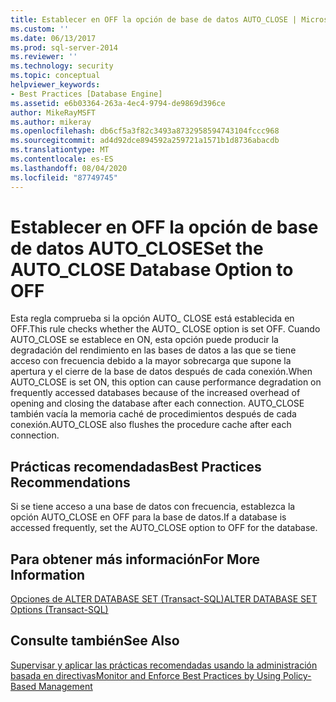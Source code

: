 ```yaml
---
title: Establecer en OFF la opción de base de datos AUTO_CLOSE | Microsoft Docs
ms.custom: ''
ms.date: 06/13/2017
ms.prod: sql-server-2014
ms.reviewer: ''
ms.technology: security
ms.topic: conceptual
helpviewer_keywords:
- Best Practices [Database Engine]
ms.assetid: e6b03364-263a-4ec4-9794-de9869d396ce
author: MikeRayMSFT
ms.author: mikeray
ms.openlocfilehash: db6cf5a3f82c3493a8732958594743104fccc968
ms.sourcegitcommit: ad4d92dce894592a259721a1571b1d8736abacdb
ms.translationtype: MT
ms.contentlocale: es-ES
ms.lasthandoff: 08/04/2020
ms.locfileid: "87749745"
---
```

# <a name="set-the-auto_close-database-option-to-off"></a><span data-ttu-id="71aef-102">Establecer en OFF la opción de base de datos AUTO_CLOSE</span><span class="sxs-lookup"><span data-stu-id="71aef-102">Set the AUTO_CLOSE Database Option to OFF</span></span>
  <span data-ttu-id="71aef-103">Esta regla comprueba si la opción AUTO_ CLOSE está establecida en OFF.</span><span class="sxs-lookup"><span data-stu-id="71aef-103">This rule checks whether the AUTO_ CLOSE option is set OFF.</span></span> <span data-ttu-id="71aef-104">Cuando AUTO_CLOSE se establece en ON, esta opción puede producir la degradación del rendimiento en las bases de datos a las que se tiene acceso con frecuencia debido a la mayor sobrecarga que supone la apertura y el cierre de la base de datos después de cada conexión.</span><span class="sxs-lookup"><span data-stu-id="71aef-104">When AUTO_CLOSE is set ON, this option can cause performance degradation on frequently accessed databases because of the increased overhead of opening and closing the database after each connection.</span></span> <span data-ttu-id="71aef-105">AUTO_CLOSE también vacía la memoria caché de procedimientos después de cada conexión.</span><span class="sxs-lookup"><span data-stu-id="71aef-105">AUTO_CLOSE also flushes the procedure cache after each connection.</span></span>  
  
## <a name="best-practices-recommendations"></a><span data-ttu-id="71aef-106">Prácticas recomendadas</span><span class="sxs-lookup"><span data-stu-id="71aef-106">Best Practices Recommendations</span></span>  
 <span data-ttu-id="71aef-107">Si se tiene acceso a una base de datos con frecuencia, establezca la opción AUTO_CLOSE en OFF para la base de datos.</span><span class="sxs-lookup"><span data-stu-id="71aef-107">If a database is accessed frequently, set the AUTO_CLOSE option to OFF for the database.</span></span>  
  
## <a name="for-more-information"></a><span data-ttu-id="71aef-108">Para obtener más información</span><span class="sxs-lookup"><span data-stu-id="71aef-108">For More Information</span></span>  
 [<span data-ttu-id="71aef-109">Opciones de ALTER DATABASE SET &#40;Transact-SQL&#41;</span><span class="sxs-lookup"><span data-stu-id="71aef-109">ALTER DATABASE SET Options &#40;Transact-SQL&#41;</span></span>](/sql/t-sql/statements/alter-database-transact-sql-set-options)  
  
## <a name="see-also"></a><span data-ttu-id="71aef-110">Consulte también</span><span class="sxs-lookup"><span data-stu-id="71aef-110">See Also</span></span>  
 [<span data-ttu-id="71aef-111">Supervisar y aplicar las prácticas recomendadas usando la administración basada en directivas</span><span class="sxs-lookup"><span data-stu-id="71aef-111">Monitor and Enforce Best Practices by Using Policy-Based Management</span></span>](monitor-and-enforce-best-practices-by-using-policy-based-management.md)  
  
  

